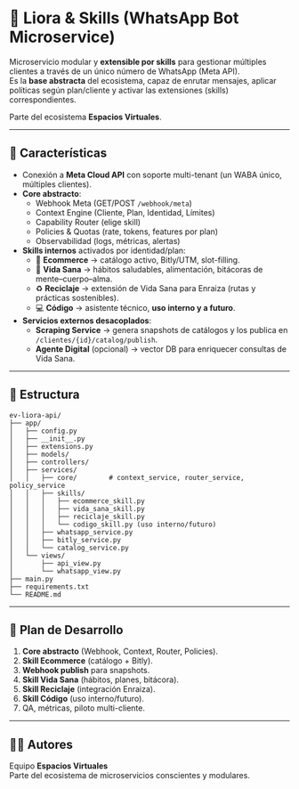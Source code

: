 # 🤖 Liora & Skills (WhatsApp Bot Microservice)

Microservicio modular y **extensible por skills** para gestionar múltiples clientes a través de un único número de WhatsApp (Meta API).  
Es la **base abstracta** del ecosistema, capaz de enrutar mensajes, aplicar políticas según plan/cliente y activar las extensiones (skills) correspondientes.

Parte del ecosistema **Espacios Virtuales**.

---

## 🚀 Características

- Conexión a **Meta Cloud API** con soporte multi-tenant (un WABA único, múltiples clientes).
- **Core abstracto**:
  - Webhook Meta (GET/POST `/webhook/meta`)
  - Context Engine (Cliente, Plan, Identidad, Límites)
  - Capability Router (elige skill)
  - Policies & Quotas (rate, tokens, features por plan)
  - Observabilidad (logs, métricas, alertas)
- **Skills internos** activados por identidad/plan:
  - 📲 **Ecommerce** → catálogo activo, Bitly/UTM, slot-filling.
  - 🌱 **Vida Sana** → hábitos saludables, alimentación, bitácoras de mente–cuerpo–alma.
  - ♻️ **Reciclaje** → extensión de Vida Sana para Enraiza (rutas y prácticas sostenibles).
  - 💻 **Código** → asistente técnico, **uso interno y a futuro**.
- **Servicios externos desacoplados**:
  - **Scraping Service** → genera snapshots de catálogos y los publica en `/clientes/{id}/catalog/publish`.
  - **Agente Digital** (opcional) → vector DB para enriquecer consultas de Vida Sana.

---

## 🧱 Estructura

```
ev-liora-api/
├── app/
│   ├── config.py
│   ├── __init__.py
│   ├── extensions.py
│   ├── models/
│   ├── controllers/
│   ├── services/
│   │   ├── core/        # context_service, router_service, policy_service
│   │   ├── skills/
│   │   │   ├── ecommerce_skill.py
│   │   │   ├── vida_sana_skill.py
│   │   │   ├── reciclaje_skill.py
│   │   │   └── codigo_skill.py (uso interno/futuro)
│   │   ├── whatsapp_service.py
│   │   ├── bitly_service.py
│   │   └── catalog_service.py
│   └── views/
│       ├── api_view.py
│       └── whatsapp_view.py
├── main.py
├── requirements.txt
└── README.md
```

---

## 📌 Plan de Desarrollo

1. **Core abstracto** (Webhook, Context, Router, Policies).  
2. **Skill Ecommerce** (catálogo + Bitly).  
3. **Webhook publish** para snapshots.  
4. **Skill Vida Sana** (hábitos, planes, bitácora).  
5. **Skill Reciclaje** (integración Enraiza).  
6. **Skill Código** (uso interno/futuro).  
7. QA, métricas, piloto multi-cliente.

---

## 🧙‍♂️ Autores

Equipo **Espacios Virtuales**  
Parte del ecosistema de microservicios conscientes y modulares.
